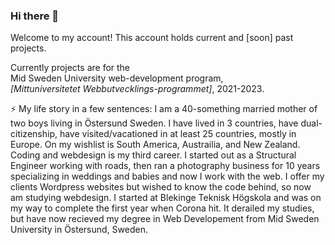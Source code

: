 ### Hi there 👋
Welcome to my account! This account holds current and [soon] past projects.

Currently projects are for the  <br>
Mid Sweden University web-development program, <br>
*[Mittuniversitetet Webbutvecklings-programmet]*, 
2021-2023.

⚡ My life story in a few sentences: I am a 40-something married mother of two boys living in Östersund Sweden. I have lived in 3 countries, have dual-citizenship, have visited/vacationed in at least 25 countries, mostly in Europe. On my wishlist is South America, Austrailia, and New Zealand. Coding and webdesign is my third career. I started out as a Structural Engineer working with roads, then ran a photography business for 10 years specializing in weddings and babies and now I work with the web. I offer my clients Wordpress websites but wished to know the code behind, so now am studying webdesign. I started at Blekinge Teknisk Högskola and was on my way to complete the first year when Corona hit. It derailed my studies, but have now recieved my degree in Web Developement from Mid Sweden University in Östersund, Sweden.  
